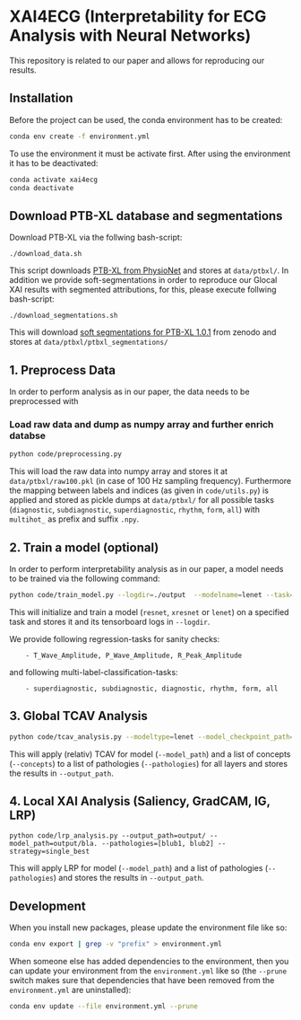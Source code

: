 # XAI4ECG (Interpretability for ECG Analysis with Neural Networks)

This repository is related to our paper and allows for reproducing our results.


## Installation
Before the project can be used, the conda environment has to be created:

```bash
conda env create -f environment.yml
```

To use the environment it must be activate first. After using the environment it has to be deactivated:

```bash
conda activate xai4ecg
conda deactivate
```

## Download PTB-XL database and segmentations
Download PTB-XL via the follwing bash-script:

    ./download_data.sh

This script downloads [PTB-XL from PhysioNet](https://physionet.org/content/ptb-xl/) and stores at `data/ptbxl/`. In addition we provide soft-segmentations in order to reproduce our Glocal XAI results with segmented attributions, for this, please execute follwing bash-script:


    ./download_segmentations.sh

This will download [soft segmentations for PTB-XL 1.0.1](https://zenodo.org/record/7610236) from zenodo and stores at `data/ptbxl/ptbxl_segmentations/`

## 1. Preprocess Data
In order to perform analysis as in our paper, the data needs to be preprocessed with

### Load raw data and dump as numpy array and further enrich databse

```bash
python code/preprocessing.py
```
This will load the raw data into numpy array and stores it at `data/ptbxl/raw100.pkl` (in case of 100 Hz sampling frequency). Furthermore the mapping between labels and indices (as given in `code/utils.py`) is applied and stored as pickle dumps at `data/ptbxl/` for all possible tasks (`diagnostic`, `subdiagnostic`, `superdiagnostic`, `rhythm`, `form`, `all`) with `multihot_` as prefix and suffix `.npy`.

## 2. Train a model (optional)
In order to perform interpretability analysis as in our paper, a model needs to be trained via the following command:

```bash
python code/train_model.py --logdir=./output  --modelname=lenet --task=subdiagnostic --gpu
```
This will initialize and train a model (`resnet`, `xresnet` or `lenet`) on a specified task and stores it and its tensorboard logs in  `--logdir`.

We provide following regression-tasks for sanity checks:
```
    - T_Wave_Amplitude, P_Wave_Amplitude, R_Peak_Amplitude
```
and following multi-label-classification-tasks:
```
    - superdiagnostic, subdiagnostic, diagnostic, rhythm, form, all
```

## 3. Global TCAV Analysis
```bash
python code/tcav_analysis.py --modeltype=lenet --model_checkpoint_path=path/to/model.ckpt --logdir=path/to/output/
```
This will apply (relativ) TCAV for model (`--model_path`) and a list of concepts (`--concepts`) to a list of pathologies (`--pathologies`) for all layers and stores the results in `--output_path`.

## 4. Local XAI Analysis (Saliency, GradCAM, IG, LRP)
```
python code/lrp_analysis.py --output_path=output/ --model_path=output/bla. --pathologies=[blub1, blub2] --strategy=single_best
```
This will apply LRP for model (`--model_path`) and a list of pathologies (`--pathologies`) and stores the results in `--output_path`.


## Development

When you install new packages, please update the environment file like so:

```bash
conda env export | grep -v "prefix" > environment.yml
```

When someone else has added dependencies to the environment, then you can update your environment from the `environment.yml` like so (the `--prune` switch makes sure that dependencies that have been removed from the `environment.yml` are uninstalled):

```bash 
conda env update --file environment.yml --prune
